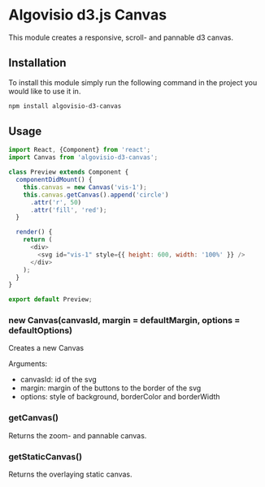 # Algovisio d3.js Canvas

This module creates a responsive, scroll- and pannable d3 canvas.

## Installation

To install this module simply run the following command in the project you would like to use it in.

```bash
npm install algovisio-d3-canvas
```

## Usage

```js
import React, {Component} from 'react';
import Canvas from 'algovisio-d3-canvas';

class Preview extends Component {
  componentDidMount() {
    this.canvas = new Canvas('vis-1');
    this.canvas.getCanvas().append('circle')
      .attr('r', 50)
      .attr('fill', 'red');
  }

  render() {
    return (
      <div>
        <svg id="vis-1" style={{ height: 600, width: '100%' }} />
      </div>
    );
  }
}

export default Preview;
```

### new Canvas(canvasId, margin = defaultMargin, options = defaultOptions)

Creates a new Canvas

Arguments:
- canvasId: id of the svg
- margin: margin of the buttons to the border of the svg
- options: style of background, borderColor and borderWidth

### getCanvas()

Returns the zoom- and pannable canvas.

### getStaticCanvas()

Returns the overlaying static canvas.